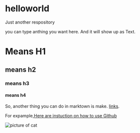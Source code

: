 # helloworld
Just another respository

you can type anthing you want here. And it will show up as Text.

# Means H1
## means h2
### means h3
#### means h4

So, another thing you can do in marktown is make. [links](http://google.com/).

For expample,[Here are instuction on how to use Github](http://google.com/search?how+to+use+github)

![picture of cat](http://placekitten.com/400/300)
